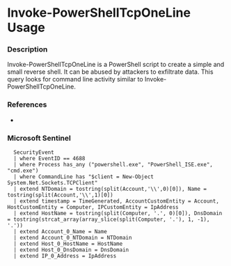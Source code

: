 # Invoke-PowerShellTcpOneLine Usage
### Description
Invoke-PowerShellTcpOneLine is a PowerShell script to create a simple and small reverse shell. It can be abused by attackers to exfiltrate data. This query looks for command line activity similar to Invoke-PowerShellTcpOneLine.
### References
-
### Microsoft Sentinel
```kusto
  SecurityEvent
  | where EventID == 4688
  | where Process has_any ("powershell.exe", "PowerShell_ISE.exe", "cmd.exe")
  | where CommandLine has "$client = New-Object System.Net.Sockets.TCPClient"
  | extend NTDomain = tostring(split(Account,'\\',0)[0]), Name = tostring(split(Account,'\\',1)[0])
  | extend timestamp = TimeGenerated, AccountCustomEntity = Account, HostCustomEntity = Computer, IPCustomEntity = IpAddress
  | extend HostName = tostring(split(Computer, '.', 0)[0]), DnsDomain = tostring(strcat_array(array_slice(split(Computer, '.'), 1, -1), '.'))
  | extend Account_0_Name = Name
  | extend Account_0_NTDomain = NTDomain
  | extend Host_0_HostName = HostName
  | extend Host_0_DnsDomain = DnsDomain
  | extend IP_0_Address = IpAddress
```
